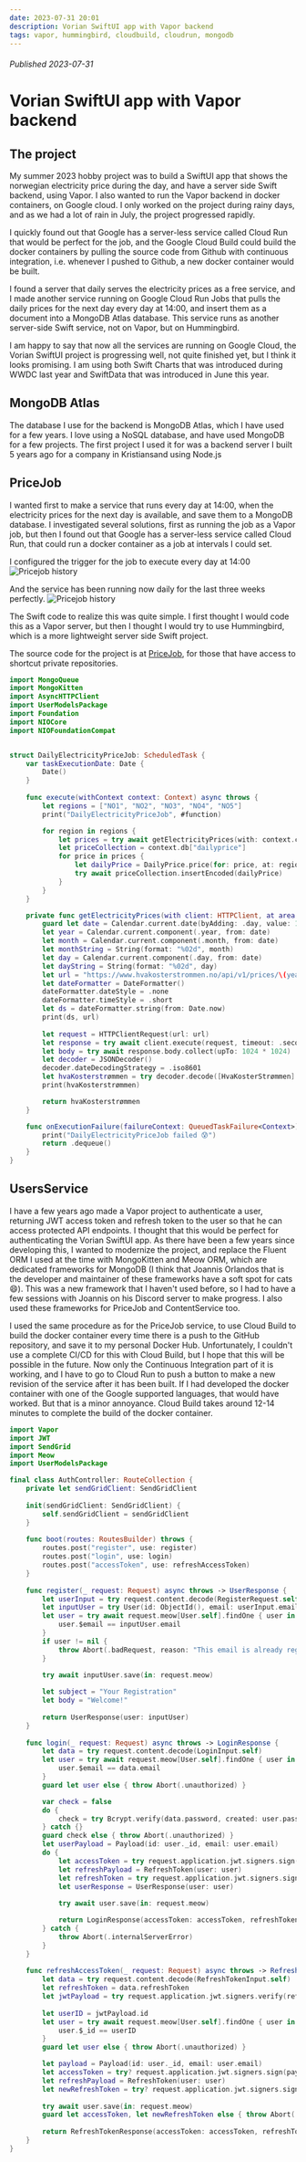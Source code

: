 ```yaml
---
date: 2023-07-31 20:01
description: Vorian SwiftUI app with Vapor backend
tags: vapor, hummingbird, cloudbuild, cloudrun, mongodb
---
```

###### Published 2023-07-31
# Vorian SwiftUI app with Vapor backend

## The project

My summer 2023 hobby project was to build a SwiftUI app that shows the norwegian electricity price during the day, and have a server side Swift backend, using Vapor. I also wanted to run the Vapor backend in docker containers, on Google cloud. I only worked on the project during rainy days, and as we had a lot of rain in July, the project progressed rapidly.

I quickly found out that Google has a server-less service called Cloud Run that would be perfect for the job, and the Google Cloud Build could build the docker containers by pulling the source code from Github with continuous integration, i.e. whenever I pushed to Github, a new docker container would be built.

I found a server that daily serves the electricity prices as a free service, and I made another service running on Google Cloud Run Jobs that pulls the daily prices for the next day every day at 14:00, and insert them as a document into a MongoDB Atlas database. This service runs as another server-side Swift service, not on Vapor, but on Hummingbird.

I am happy to say that now all the services are running on Google Cloud, the Vorian SwiftUI project is progressing well, not quite finished yet, but I think it looks promising. I am using both Swift Charts that was introduced during WWDC last year and SwiftData that was introduced in June this year.

## MongoDB Atlas

The database I use for the backend is MongoDB Atlas, which I have used for a few years. I love using a NoSQL database, and have used MongoDB for a few projects. The first project I used it for was a backend server I built 5 years ago for a company in Kristiansand using Node.js

## PriceJob

I wanted first to make a service that runs every day at 14:00, when the electricity prices for the next day is available, and save them to a MongoDB database. I investigated several solutions, first as running the job as a Vapor job, but then I found out that Google has a server-less service called Cloud Run, that could run a docker container as a job at intervals I could set.

I configured the trigger for the job to execute every day at 14:00
![Pricejob history](/images/vapor/pricejob-trigger.png)

And the service has been running now daily for the last three weeks perfectly.
![Pricejob history](/images/vapor/pricejob-history.png)

The Swift code to realize this was quite simple. I first thought I would code this as a Vapor server, but then I thought I would try to use Hummingbird, which is a more lightweight server side Swift project.

The source code for the project is at [PriceJob](https://github.com/shortcut/PriceJob), for those that have access to shortcut private repositories.

```swift
import MongoQueue
import MongoKitten
import AsyncHTTPClient
import UserModelsPackage
import Foundation
import NIOCore
import NIOFoundationCompat


struct DailyElectricityPriceJob: ScheduledTask {
    var taskExecutionDate: Date {
        Date()
    }
        
    func execute(withContext context: Context) async throws {
        let regions = ["NO1", "NO2", "NO3", "NO4", "NO5"]
        print("DailyElectricityPriceJob", #function)

        for region in regions {
            let prices = try await getElectricityPrices(with: context.client, at: region)
            let priceCollection = context.db["dailyprice"]
            for price in prices {
                let dailyPrice = DailyPrice.price(for: price, at: region)
                try await priceCollection.insertEncoded(dailyPrice)
            }
        }
    }

    private func getElectricityPrices(with client: HTTPClient, at area: String) async throws -> [HvaKosterStrømmen] {
        guard let date = Calendar.current.date(byAdding: .day, value: 1, to: Date()) else { return [] }
        let year = Calendar.current.component(.year, from: date)
        let month = Calendar.current.component(.month, from: date)
        let monthString = String(format: "%02d", month)
        let day = Calendar.current.component(.day, from: date)
        let dayString = String(format: "%02d", day)
        let url = "https://www.hvakosterstrommen.no/api/v1/prices/\(year)/\(monthString)-\(dayString)_\(area).json"
        let dateFormatter = DateFormatter()
        dateFormatter.dateStyle = .none
        dateFormatter.timeStyle = .short
        let ds = dateFormatter.string(from: Date.now)
        print(ds, url)
        
        let request = HTTPClientRequest(url: url)
        let response = try await client.execute(request, timeout: .seconds(30))
        let body = try await response.body.collect(upTo: 1024 * 1024)
        let decoder = JSONDecoder()
        decoder.dateDecodingStrategy = .iso8601
        let hvaKosterstrømmen = try decoder.decode([HvaKosterStrømmen].self, from: body)
        print(hvaKosterstrømmen)

        return hvaKosterstrømmen
    }

    func onExecutionFailure(failureContext: QueuedTaskFailure<Context>) async throws -> TaskExecutionFailureAction {
        print("DailyElectricityPriceJob failed 😰")
        return .dequeue()
    }
}
```

## UsersService

I have a few years ago made a Vapor project to authenticate a user, returning JWT access token and refresh token to the user so that he can access protected API endpoints. I thought that this would be perfect for authenticating the Vorian SwiftUI app. As there have been a few years since developing this, I wanted to modernize the project, and replace the Fluent ORM I used at the time with MongoKitten and Meow ORM, which are dedicated frameworks for MongoDB (I think that Joannis Orlandos that is the developer and maintainer of these frameworks have a soft spot for cats 😄). This was a new framework that I haven't used before, so I had to have a few sessions with Joannis on his Discord server to make progress. I also used these frameworks for PriceJob and ContentService too.

I used the same procedure as for the PriceJob service, to use Cloud Build to build the docker container every time there is a push to the GitHub repository, and save it to my personal Docker Hub. Unfortunately, I couldn't use a complete CI/CD for this with Cloud Build, but I hope that this will be possible in the future. Now only the Continuous Integration part of it is working, and I have to go to Cloud Run to push a button to make a new revision of the service after it has been built. If I had developed the docker container with one of the Google supported languages, that would have worked. But that is a minor annoyance. Cloud Build takes around 12-14 minutes to complete the build of the docker container.

```swift
import Vapor
import JWT
import SendGrid
import Meow
import UserModelsPackage

final class AuthController: RouteCollection {
    private let sendGridClient: SendGridClient
    
    init(sendGridClient: SendGridClient) {
        self.sendGridClient = sendGridClient
    }
    
    func boot(routes: RoutesBuilder) throws {
        routes.post("register", use: register)
        routes.post("login", use: login)
        routes.post("accessToken", use: refreshAccessToken)
    }
    
    func register(_ request: Request) async throws -> UserResponse {
        let userInput = try request.content.decode(RegisterRequest.self)
        let inputUser = try User(id: ObjectId(), email: userInput.email, firstName: userInput.firstName, lastName: userInput.lastName, password: userInput.password)
        let user = try await request.meow[User.self].findOne { user in
            user.$email == inputUser.email
        }
        if user != nil {
            throw Abort(.badRequest, reason: "This email is already registered!")
        }

        try await inputUser.save(in: request.meow)
        
        let subject = "Your Registration"
        let body = "Welcome!"
        
        return UserResponse(user: inputUser)
    }
    
    func login(_ request: Request) async throws -> LoginResponse {
        let data = try request.content.decode(LoginInput.self)
        let user = try await request.meow[User.self].findOne { user in
            user.$email == data.email
        }
        guard let user else { throw Abort(.unauthorized) }

        var check = false
        do {
            check = try Bcrypt.verify(data.password, created: user.password)
        } catch {}
        guard check else { throw Abort(.unauthorized) }
        let userPayload = Payload(id: user._id, email: user.email)
        do {
            let accessToken = try request.application.jwt.signers.sign(userPayload)
            let refreshPayload = RefreshToken(user: user)
            let refreshToken = try request.application.jwt.signers.sign(refreshPayload)
            let userResponse = UserResponse(user: user)
            
            try await user.save(in: request.meow)

            return LoginResponse(accessToken: accessToken, refreshToken: refreshToken, user: userResponse)
        } catch {
            throw Abort(.internalServerError)
        }
    }
    
    func refreshAccessToken(_ request: Request) async throws -> RefreshTokenResponse {
        let data = try request.content.decode(RefreshTokenInput.self)
        let refreshToken = data.refreshToken
        let jwtPayload = try request.application.jwt.signers.verify(refreshToken, as: RefreshToken.self)
        
        let userID = jwtPayload.id
        let user = try await request.meow[User.self].findOne { user in
            user.$_id == userID
        }
        guard let user else { throw Abort(.unauthorized) }

        let payload = Payload(id: user._id, email: user.email)
        let accessToken = try? request.application.jwt.signers.sign(payload)
        let refreshPayload = RefreshToken(user: user)
        let newRefreshToken = try? request.application.jwt.signers.sign(refreshPayload)
        
        try await user.save(in: request.meow)
        guard let accessToken, let newRefreshToken else { throw Abort(.badRequest) }
        
        return RefreshTokenResponse(accessToken: accessToken, refreshToken: newRefreshToken)
    }
}
```

